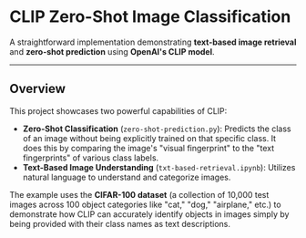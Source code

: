 # CLIP Zero-Shot Image Classification

A straightforward implementation demonstrating **text-based image retrieval** and **zero-shot prediction** using **OpenAI's CLIP model**.

---

## Overview

This project showcases two powerful capabilities of CLIP:

* **Zero-Shot Classification** (`zero-shot-prediction.py`): Predicts the class of an image without being explicitly trained on that specific class. It does this by comparing the image's "visual fingerprint" to the "text fingerprints" of various class labels.
* **Text-Based Image Understanding** (`txt-based-retrieval.ipynb`): Utilizes natural language to understand and categorize images.

The example uses the **CIFAR-100 dataset** (a collection of 10,000 test images across 100 object categories like "cat," "dog," "airplane," etc.) to demonstrate how CLIP can accurately identify objects in images simply by being provided with their class names as text descriptions.
